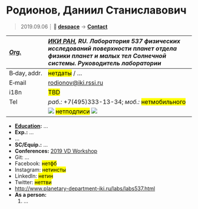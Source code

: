 # Родионов, Даниил Станиславович
> 2019.09.06 ┊ **🚀 [despace](index.md)** → **[Contact](contact.md)**

|*[Org.](contact.md)*|*[ИКИ РАН](03_iki_ras.md), RU. Лаборатория 537 физических исследований поверхности планет отдела физики планет и малых тел Солнечной системы. Руководитель лаборатории*|
|:--|:--|
|B‑day, addr.| <mark>нетдаты</mark> / … |
|E‑mail| <rodionov@iki.rssi.ru> |
|i18n| <mark>TBD</mark> |
|Tel| *раб.:* +7(495)333-13-34; *моб.:* <mark>нетмобильного</mark> |
|| [![](f/contact/r/rodionov_001_photo_thumb.jpg)](f/contact/r/rodionov_001_photo.jpg) <mark>нетподписи</mark> [![](f/contact//_001_sign_thumb.jpg)](f/contact//_001_sign.png) |

   - **[Education](edu.md):** …
   - **Exp.:** …
   - …
   - **SC/Equip.:** …
   - **Conferences:** [2019 VD Workshop](vdws2019.md)
   - Git: …
   - Facebook: <mark>нетфб</mark>
   - Instagram: <mark>нетинсты</mark>
   - LinkedIn: <mark>нетин</mark>
   - Twitter: <mark>неттви</mark>
   - <http://www.planetary-department-iki.ru/labs/labs537.html>
   - **As a person:**
      1. …
